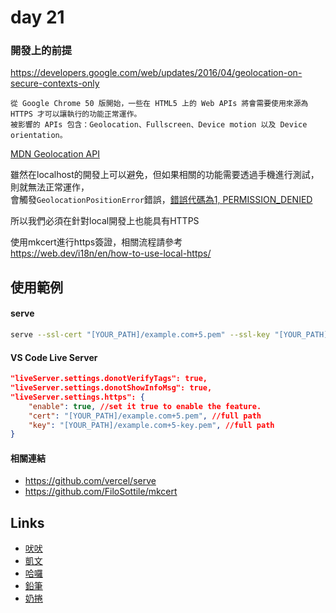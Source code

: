 # day 21

### 開發上的前提

https://developers.google.com/web/updates/2016/04/geolocation-on-secure-contexts-only

```
從 Google Chrome 50 版開始，一些在 HTML5 上的 Web APIs 將會需要使用來源為 HTTPS 才可以讓執行的功能正常運作。
被影響的 APIs 包含：Geolocation、Fullscreen、Device motion 以及 Device orientation。
```

[MDN Geolocation API](https://developer.mozilla.org/en-US/docs/Web/API/Geolocation_API)

雖然在localhost的開發上可以避免，但如果相關的功能需要透過手機進行測試，則就無法正常運作，<br>
會觸發`GeolocationPositionError`錯誤，[錯誤代碼為1, PERMISSION_DENIED](https://developer.mozilla.org/en-US/docs/Web/API/GeolocationPositionError#properties)

所以我們必須在針對local開發上也能具有HTTPS

使用mkcert進行https簽證，相關流程請參考<br>
https://web.dev/i18n/en/how-to-use-local-https/


## 使用範例

#### serve
```zsh
serve --ssl-cert "[YOUR_PATH]/example.com+5.pem" --ssl-key "[YOUR_PATH]/example.com+5-key.pem"
```

#### VS Code Live Server
```json
"liveServer.settings.donotVerifyTags": true,
"liveServer.settings.donotShowInfoMsg": true,
"liveServer.settings.https": {
    "enable": true, //set it true to enable the feature.
    "cert": "[YOUR_PATH]/example.com+5.pem", //full path
    "key": "[YOUR_PATH]/example.com+5-key.pem", //full path
}
```


#### 相關連結
- https://github.com/vercel/serve
- https://github.com/FiloSottile/mkcert


## Links

- [吠吠](https://rabbittee.github.io/JavaScript30/day21/haha/)
- [凱文](https://rabbittee.github.io/JavaScript30/day21/kevin/)
- [哈囉](https://rabbittee.github.io/JavaScript30/day21/kirby/)
- [鉛筆](https://rabbittee.github.io/JavaScript30/day21/pencil/)
- [奶捲](https://rabbittee.github.io/JavaScript30/day21/recoil/)
